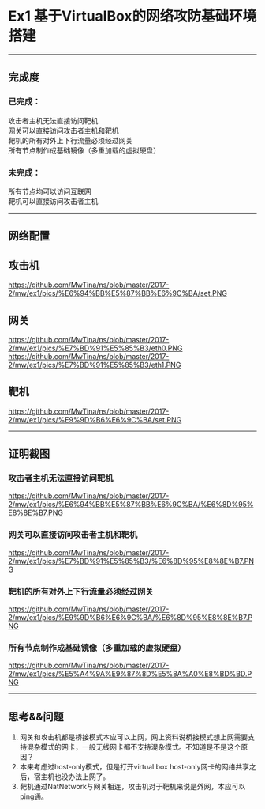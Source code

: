# Ex1 基于VirtualBox的网络攻防基础环境搭建 # 
----------
## 完成度 ##
### 已完成： ###
攻击者主机无法直接访问靶机  
网关可以直接访问攻击者主机和靶机  
靶机的所有对外上下行流量必须经过网关  
所有节点制作成基础镜像（多重加载的虚拟硬盘）
### 未完成： ###
所有节点均可以访问互联网    
靶机可以直接访问攻击者主机

----------
## 网络配置 ##
## 攻击机 ###
https://github.com/MwTina/ns/blob/master/2017-2/mw/ex1/pics/%E6%94%BB%E5%87%BB%E6%9C%BA/set.PNG
## 网关 ###
https://github.com/MwTina/ns/blob/master/2017-2/mw/ex1/pics/%E7%BD%91%E5%85%B3/eth0.PNG
https://github.com/MwTina/ns/blob/master/2017-2/mw/ex1/pics/%E7%BD%91%E5%85%B3/eth1.PNG
## 靶机 ###
https://github.com/MwTina/ns/blob/master/2017-2/mw/ex1/pics/%E9%9D%B6%E6%9C%BA/set.PNG


----------
## 证明截图 ##
### 攻击者主机无法直接访问靶机 
https://github.com/MwTina/ns/blob/master/2017-2/mw/ex1/pics/%E6%94%BB%E5%87%BB%E6%9C%BA/%E6%8D%95%E8%8E%B7.PNG
### 网关可以直接访问攻击者主机和靶机 
https://github.com/MwTina/ns/blob/master/2017-2/mw/ex1/pics/%E7%BD%91%E5%85%B3/%E6%8D%95%E8%8E%B7.PNG  
### 靶机的所有对外上下行流量必须经过网关
https://github.com/MwTina/ns/blob/master/2017-2/mw/ex1/pics/%E9%9D%B6%E6%9C%BA/%E6%8D%95%E8%8E%B7.PNG 
### 所有节点制作成基础镜像（多重加载的虚拟硬盘） 
https://github.com/MwTina/ns/blob/master/2017-2/mw/ex1/pics/%E5%A4%9A%E9%87%8D%E5%8A%A0%E8%BD%BD.PNG  



----------
## 思考&&问题 ##
1. 网关和攻击机都是桥接模式本应可以上网，网上资料说桥接模式想上网需要支持混杂模式的网卡，一般无线网卡都不支持混杂模式。不知道是不是这个原因？  
2. 本来考虑过host-only模式，但是打开virtual box host-only网卡的网络共享之后，宿主机也没办法上网了。
3. 靶机通过NatNetwork与网关相连，攻击机对于靶机来说是外网，本应可以ping通。